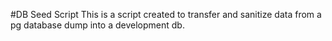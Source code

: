 #DB Seed Script
This is a script created to transfer and sanitize data from a pg database dump into a development db. 
